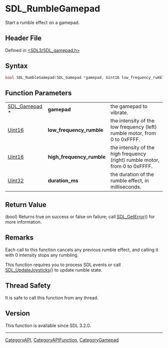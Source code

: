 # SDL_RumbleGamepad

Start a rumble effect on a gamepad.

## Header File

Defined in [<SDL3/SDL_gamepad.h>](https://github.com/libsdl-org/SDL/blob/main/include/SDL3/SDL_gamepad.h)

## Syntax

```c
bool SDL_RumbleGamepad(SDL_Gamepad *gamepad, Uint16 low_frequency_rumble, Uint16 high_frequency_rumble, Uint32 duration_ms);
```

## Function Parameters

|                              |                           |                                                                             |
| ---------------------------- | ------------------------- | --------------------------------------------------------------------------- |
| [SDL_Gamepad](SDL_Gamepad) * | **gamepad**               | the gamepad to vibrate.                                                     |
| [Uint16](Uint16)             | **low_frequency_rumble**  | the intensity of the low frequency (left) rumble motor, from 0 to 0xFFFF.   |
| [Uint16](Uint16)             | **high_frequency_rumble** | the intensity of the high frequency (right) rumble motor, from 0 to 0xFFFF. |
| [Uint32](Uint32)             | **duration_ms**           | the duration of the rumble effect, in milliseconds.                         |

## Return Value

(bool) Returns true on success or false on failure; call
[SDL_GetError](SDL_GetError)() for more information.

## Remarks

Each call to this function cancels any previous rumble effect, and calling
it with 0 intensity stops any rumbling.

This function requires you to process SDL events or call
[SDL_UpdateJoysticks](SDL_UpdateJoysticks)() to update rumble state.

## Thread Safety

It is safe to call this function from any thread.

## Version

This function is available since SDL 3.2.0.

----
[CategoryAPI](CategoryAPI), [CategoryAPIFunction](CategoryAPIFunction), [CategoryGamepad](CategoryGamepad)

